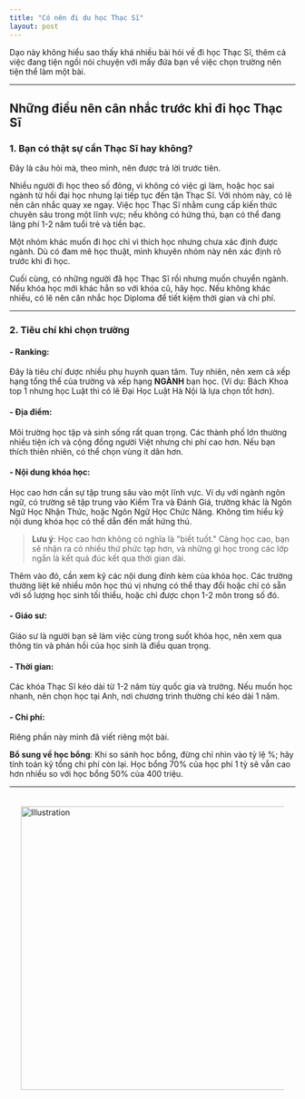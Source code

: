 ```yaml
---
title: "Có nên đi du học Thạc Sĩ"
layout: post
---
```


Dạo này không hiểu sao thấy khá nhiều bài hỏi về đi học Thạc Sĩ, thêm cả việc đang tiện ngồi nói chuyện với mấy đứa bạn về việc chọn trường nên tiện thể làm một bài.

---

## Những điều nên cân nhắc trước khi đi học Thạc Sĩ

### 1. Bạn có thật sự cần Thạc Sĩ hay không?

Đây là câu hỏi mà, theo mình, nên được trả lời trước tiên.

Nhiều người đi học theo số đông, vì không có việc gì làm, hoặc học sai ngành từ hồi đại học nhưng lại tiếp tục đến tận Thạc Sĩ. Với nhóm này, có lẽ nên cân nhắc quay xe ngay. Việc học Thạc Sĩ nhằm cung cấp kiến thức chuyên sâu trong một lĩnh vực; nếu không có hứng thú, bạn có thể đang lãng phí 1-2 năm tuổi trẻ và tiền bạc.

Một nhóm khác muốn đi học chỉ vì thích học nhưng chưa xác định được ngành. Dù có đam mê học thuật, mình khuyên nhóm này nên xác định rõ trước khi đi học.

Cuối cùng, có những người đã học Thạc Sĩ rồi nhưng muốn chuyển ngành. Nếu khóa học mới khác hẳn so với khóa cũ, hãy học. Nếu không khác nhiều, có lẽ nên cân nhắc học Diploma để tiết kiệm thời gian và chi phí.

---

### 2. Tiêu chí khi chọn trường 

#### - Ranking:
Đây là tiêu chí được nhiều phụ huynh quan tâm. Tuy nhiên, nên xem cả xếp hạng tổng thể của trường và xếp hạng **NGÀNH** bạn học. (Ví dụ: Bách Khoa top 1 nhưng học Luật thì có lẽ Đại Học Luật Hà Nội là lựa chọn tốt hơn).

#### - Địa điểm:
Môi trường học tập và sinh sống rất quan trọng. Các thành phố lớn thường nhiều tiện ích và cộng đồng người Việt nhưng chi phí cao hơn. Nếu bạn thích thiên nhiên, có thể chọn vùng ít dân hơn.

#### - Nội dung khóa học:
Học cao hơn cần sự tập trung sâu vào một lĩnh vực. Ví dụ với ngành ngôn ngữ, có trường sẽ tập trung vào Kiểm Tra và Đánh Giá, trường khác là Ngôn Ngữ Học Nhận Thức, hoặc Ngôn Ngữ Học Chức Năng. Không tìm hiểu kỹ nội dung khóa học có thể dẫn đến mất hứng thú.

> **Lưu ý**: Học cao hơn không có nghĩa là "biết tuốt." Càng học cao, bạn sẽ nhận ra có nhiều thứ phức tạp hơn, và những gì học trong các lớp ngắn là kết quả đúc kết qua thời gian dài.

Thêm vào đó, cần xem kỹ các nội dung đính kèm của khóa học. Các trường thường liệt kê nhiều môn học thú vị nhưng có thể thay đổi hoặc chỉ có sẵn với số lượng học sinh tối thiểu, hoặc chỉ được chọn 1-2 môn trong số đó.

#### - Giáo sư:
Giáo sư là người bạn sẽ làm việc cùng trong suốt khóa học, nên xem qua thông tin và phản hồi của học sinh là điều quan trọng.

#### - Thời gian:
Các khóa Thạc Sĩ kéo dài từ 1-2 năm tùy quốc gia và trường. Nếu muốn học nhanh, nên chọn học tại Anh, nơi chương trình thường chỉ kéo dài 1 năm.

#### - Chi phí:
Riêng phần này mình đã viết riêng một bài.

**Bổ sung về học bổng**:
Khi so sánh học bổng, đừng chỉ nhìn vào tỷ lệ %; hãy tính toán kỹ tổng chi phí còn lại. Học bổng 70% của học phí 1 tỷ sẽ vẫn cao hơn nhiều so với học bổng 50% của 400 triệu. 

---

<div style="display: flex; justify-content: center; padding: 20px;">
    <img src="{{ site.baseurl }}/assets/media/posts/2022-05-01-co-nen-di-du-hoc-thac-si.png" alt="Illustration" style="width: 500px; height: auto;">
</div>
